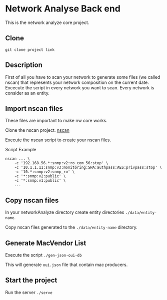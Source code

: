 # Network Analyse Back end

This is the network analyze core project.

## Clone

`git clone project link`

## Description

First of all you have to scan your network to generate some files (we called nscan) that represents your network composition on the current date.
Excecute the script in every network you want to scan. Every network is consider as an entity.

## Import nscan files

These files are important to make nw core works.

Clone the nscan project. [nscan](https://github.com/zenetys/ztools/tree/master/nscan)

Execute the nscan script to create your nscan files.

Script Example

```
nscan ... \
    -c '192.168.56.*:snmp:v2:ro_com_56:stop' \
    -c '10.1.1.11:snmp:v3:monitoring:SHA:authpass:AES:privpass:stop' \
    -c '10.*:snmp:v2:snmp_ro' \
    -c '*:snmp:v2:public' \
    -c '*:snmp:v1:public' \
    ...
```

## Copy nscan files

In your networkAnalyze directory create entity directories `./data/entity-name`.

Copy nscan files generated to the `./data/entity-name`  directory.

## Generate MacVendor List

Execute the script `./gen-json-oui-db`

This will generate `oui.json` file that contain mac producers.

## Start the project

Run the server `./serve`


